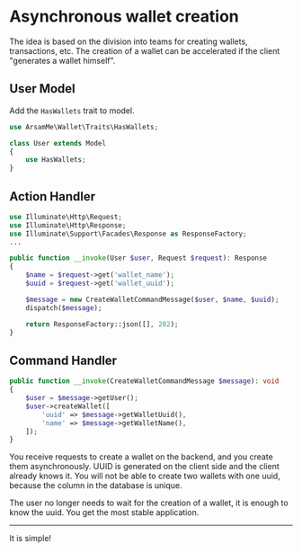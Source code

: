 # Asynchronous wallet creation

The idea is based on the division into teams for creating wallets, transactions, etc. The creation of a wallet can be
accelerated if the client "generates a wallet himself".

## User Model

Add the `HasWallets` trait to model.

```php
use ArsamMe\Wallet\Traits\HasWallets;

class User extends Model
{
    use HasWallets;
}
```

## Action Handler

```php
use Illuminate\Http\Request;
use Illuminate\Http\Response;
use Illuminate\Support\Facades\Response as ResponseFactory;
...

public function __invoke(User $user, Request $request): Response
{
    $name = $request->get('wallet_name');
    $uuid = $request->get('wallet_uuid');

    $message = new CreateWalletCommandMessage($user, $name, $uuid);
    dispatch($message);

    return ResponseFactory::json([], 202);
}
```

## Command Handler

```php
public function __invoke(CreateWalletCommandMessage $message): void
{
    $user = $message->getUser();
    $user->createWallet([
        'uuid' => $message->getWalletUuid(),
        'name' => $message->getWalletName(),
    ]);
}
```

You receive requests to create a wallet on the backend, and you create them asynchronously. UUID is generated on the
client side and the client already knows it. You will not be able to create two wallets with one uuid, because the
column in the database is unique.

The user no longer needs to wait for the creation of a wallet, it is enough to know the uuid. You get the most stable
application.

---
It is simple!
